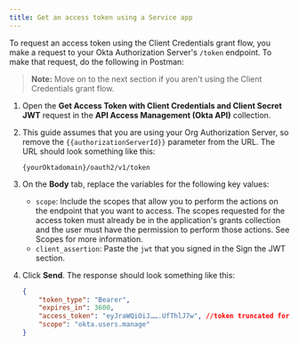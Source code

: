 ```yaml
---
title: Get an access token using a Service app
---
```

To request an access token using the Client Credentials grant flow, you make a request to your Okta Authorization Server's `/token` endpoint.
To make that request, do the following in Postman:

> **Note:** Move on to the <GuideLink link="../save-access-token">next section</GuideLink> if you aren't using the Client Credentials grant flow.

1. Open the **Get Access Token with Client Credentials and Client Secret JWT** request in the **API Access Management (Okta API)** collection.
2. This guide assumes that you are using your Org Authorization Server, so remove the `{{authorizationServerId}}` parameter from the URL. The URL should look something like this:
	
	`{yourOktadomain}/oauth2/v1/token`

3. On the **Body** tab, replace the variables for the following key values:

	* `scope`: Include the scopes that allow you to perform the actions on the endpoint that you want to access. The scopes requested for the access token must already be in the application's grants collection and the user must have the permission to perform those actions. See <GuideLink link="../scopes">Scopes</GuideLink> for more information.
	* `client_assertion`: Paste the `jwt` that you signed in the <GuideLink link="../use-client-credentials-grant-flow/#sign-the-jwt">Sign the JWT</GuideLink> section.

 4. Click **Send**. The response should look something like this:

    ```json
    {
        "token_type": "Bearer",
        "expires_in": 3600,
        "access_token": "eyJraWQiOiJ…….UfThlJ7w", //token truncated for brevity
        "scope": "okta.users.manage"
    }
    ```
<NextSectionLink/>